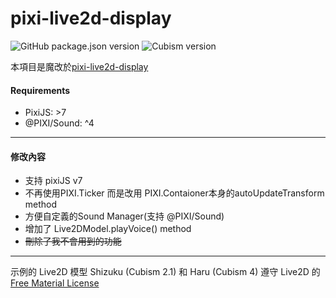 # pixi-live2d-display

![GitHub package.json version](https://img.shields.io/github/package-json/v/guansss/pixi-live2d-display?style=flat-square)
![Cubism version](https://img.shields.io/badge/Cubism-3/4-ff69b4?style=flat-square)

本項目是魔改於[pixi-live2d-display](https://github.com/guansss/pixi-live2d-display)

#### Requirements

-   PixiJS: >7
-   @PIXI/Sound: ^4

---

#### 修改內容

-  支持 pixiJS v7
-  不再使用PIXI.Ticker 而是改用 PIXI.Contaioner本身的autoUpdateTransform method
-  方便自定義的Sound Manager(支持 @PIXI/Sound)
-  增加了 Live2DModel.playVoice() method
-  ~~刪除了我不會用到的功能~~

---

示例的 Live2D 模型 Shizuku (Cubism 2.1) 和 Haru (Cubism 4) 遵守 Live2D 的
[Free Material License](https://www.live2d.com/eula/live2d-free-material-license-agreement_en.html)